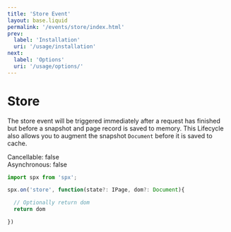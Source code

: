 ```yaml
---
title: 'Store Event'
layout: base.liquid
permalink: '/events/store/index.html'
prev:
  label: 'Installation'
  uri: '/usage/installation'
next:
  label: 'Options'
  uri: '/usage/options/'
---
```


# Store

The store event will be triggered immediately after a request has finished but before a snapshot and page record is saved to memory. This Lifecycle also allows you to augment the snapshot `Document` before it is saved to cache.

<span class="fc-gray">Cancellable</span>: <span class="ff-code fs-md fc-cyan">false</span><br>
<span class="fc-gray">Asynchronous</span>: <span class="ff-code fs-md fc-cyan">false</span>

<!-- prettier-ignore -->
```js
import spx from 'spx';

spx.on('store', function(state?: IPage, dom?: Document){

  // Optionally return dom
  return dom

})
```

